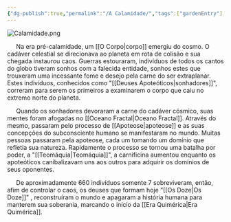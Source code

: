 ```yaml
---
{"dg-publish":true,"permalink":"/A Calamidade/","tags":["gardenEntry"],"updated":"2025-08-07T22:32:06.520-03:00"}
---
```



![Calamidade.png](/img/user/Calamidade.png)

**$\quad$** Na era pré-calamidade, um [[O Corpo\|corpo]] emergiu do cosmo. O cadáver celestial se direcionava ao planeta em rota de colisão e sua chegada instaurou caos. Guerras estouraram, indivíduos de todos os cantos do globo tiveram sonhos com a falecida entidade, sonhos estes que trouxeram uma incessante fome e desejo pela carne do ser extraplanar. Estes indivíduos, conhecidos como "[[Deuses Apoteóticos\|sonhadores]]", correram para serem os primeiros a examinarem o corpo que caiu no extremo norte do planeta.

**$\quad$** Quando os sonhadores devoraram a carne do cadáver cósmico, suas mentes foram afogadas no [[Oceano Fractal\|Oceano Fractal]]. Através do mesmo, passaram pelo processo de [[Apoteose\|apoteose]] e as suas concepções do subconsciente humano se manifestaram no mundo. Muitas pessoas passaram pela apoteose, cada um tomando um domínio que refletia sua natureza. Rapidamente o processo se tornou uma batalha por poder, a "[[Teomáquia\|Teomáquia]]", a carnificina aumentou enquanto os apoteóticos canibalizavam uns aos outros para adquirir os domínios de seus oponentes. 

**$\quad$** De aproximadamente 660 indivíduos somente 7 sobreviveram, então, afim de controlar o caos, os deuses que formam hoje "[[Os Doze\|Os Doze]]" , reconstruíram o mundo e apagaram a história humana para manterem sua soberania, marcando o início da [[Era Quimérica\|Era Quimérica]].
